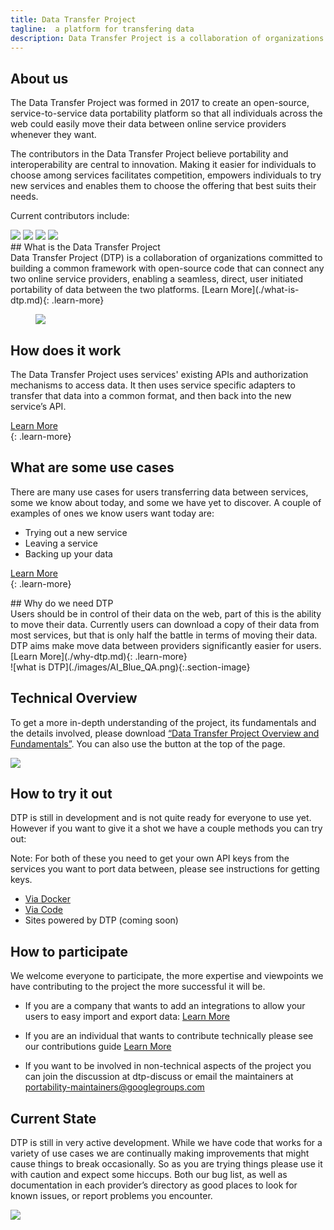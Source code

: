 ```yaml
---
title: Data Transfer Project
tagline:  a platform for transfering data
description: Data Transfer Project is a collaboration of organizations committed to building a common framework with open-source code that can connect any two online service providers, enabling a seamless, direct transfer of data between the two platforms.
---
```


## About us
<div class="mustache">
</div>

The Data Transfer Project was formed in 2017 to create an open-source, service-to-service data portability platform so that all individuals across the web could easily move their data between online service providers whenever they want.

The contributors in the Data Transfer Project believe portability and interoperability are central to innovation. Making it easier for individuals to choose among services facilitates competition, empowers individuals to try new services and enables them to choose the offering that best suits their needs.

Current contributors include:

<div class="contributors-container">
	<img class="logo-image" src="./images/logo-facebook.png">
	<img class="logo-image" src="./images/logo-google.png">
	<img class="logo-image" src="./images/logo-microsoft.png">
	<img class="logo-image" src="./images/logo-twitter.png">
</div>


<div class="section" markdown="1">
<div class="section-text" markdown="1">
## What is the Data Transfer Project
<div class="mustache">
</div>
Data Transfer Project (DTP) is a collaboration of organizations committed to building a common framework with open-source code that can connect any two online service providers, enabling a seamless, direct, user initiated portability of data between the two platforms.
[Learn More](./what-is-dtp.md){: .learn-more}
</div>
<figure><img class="section-image" src="./images/AI_Blue_FileSharing.png"></figure>
</div>

## How does it work
<div class="mustache">
</div>

The Data Transfer Project uses services' existing APIs and authorization mechanisms to access data. It then uses service specific adapters to transfer that data into a common format, and then back into the new service’s API.

[Learn More](./how-does-dtp-work.md)  
{: .learn-more}  

## What are some use cases
<div class="mustache">
</div>

There are many use cases for users transferring data between services, some we know about today, and some we have yet to discover. A couple of examples of ones we know users want today are:

  * Trying out a new service
  * Leaving a service
  * Backing up your data

[Learn More](./use-cases.md)  
{: .learn-more}  

<div class="section" markdown="1">
<div class="section-text" markdown="1">
## Why do we need DTP
<div class="mustache">
</div>
Users should be in control of their data on the web, part of this is the ability to move their data. Currently users can download a copy of their data from most services, but that is only half the battle in terms of moving their data. DTP aims make move data between providers significantly easier for users.  
[Learn More](./why-dtp.md){: .learn-more}  
</div>  
![what is DTP](./images/AI_Blue_QA.png){:.section-image}  
</div>  

## Technical Overview
<div class="mustache">
</div>

To get a more in-depth understanding of the project, its fundamentals and the details involved, please download [“Data Transfer Project Overview and Fundamentals”](./dtp-overview.pdf). You can also use the button at the top of the page.

<a href="./dtp-overview.pdf" class="download-link" ><img class="download-image" src="./images/download.png"></a>

## How to try it out
<div class="mustache">
</div>

DTP is still in development and is not quite ready for everyone to use yet. However if you want to give it a shot we have a couple methods you can try out:

Note: For both of these you need to get your own API keys from the services you want to port data between, please see instructions for getting keys.

  * [Via Docker](https://github.com/google/data-transfer-project/blob/master/Documentation/RunFromDocker.md)
  * [Via Code](https://github.com/google/data-transfer-project/blob/master/Documentation/Developer.md)
  * Sites powered by DTP (coming soon)


## How to participate
<div class="mustache">
</div>

We welcome everyone to participate, the more expertise and viewpoints we have contributing to the project the more successful it will be.

  * If you are a company that wants to add an integrations to allow your users to easy import and export data: [Learn More](https://github.com/google/data-transfer-project/blob/master/Documentation/Integration.md) 
  
  * If you are an individual that wants to contribute technically please see our contributions guide [Learn More](https://github.com/google/data-transfer-project/blob/master/Documentation/Developer.md) 
  
  * If you want to be involved in non-technical aspects of the project you can join the discussion at dtp-discuss or email the maintainers at portability-maintainers@googlegroups.com  


## Current State

DTP is still in very active development. While we have code that works for a variety of use cases we are continually making improvements that might cause things to break occasionally. So as you are trying things please use it with caution and expect some hiccups. Both our bug list, as well as documentation in each provider’s directory as good places to look for known issues, or report problems you encounter.

<img class="section-image" src="./images/AI_Blue_User data.png">   

